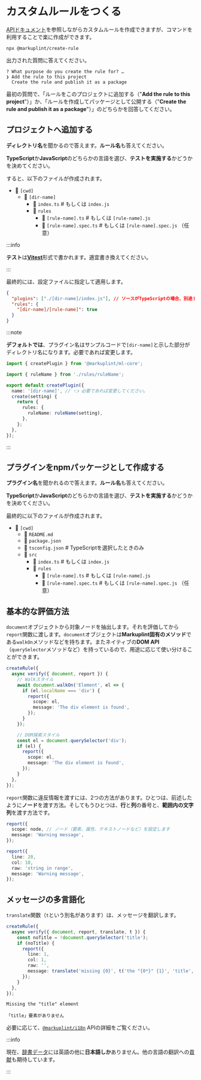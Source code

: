 # カスタムルールをつくる

[APIドキュメント](/docs/api/)を参照しながらカスタムルールを作成できますが、コマンドを利用することで楽に作成ができます。

```shell
npx @markuplint/create-rule
```

出力された質問に答えてください。

```
? What purpose do you create the rule for? …
❯ Add the rule to this project
  Create the rule and publish it as a package
```

<!-- textlint-disable ja-technical-writing/sentence-length -->

最初の質問で、「ルールをこのプロジェクトに追加する（"**Add the rule to this project**"）」か、「ルールを作成してパッケージとして公開する（"**Create the rule and publish it as a package**"）」のどちらかを回答してください。

<!-- textlint-enable ja-technical-writing/sentence-length -->

## プロジェクトへ追加する

**ディレクトリ名**を聞かるので答えます。**ルール名**も答えてください。

**TypeScript**か**JavaScript**のどちらかの言語を選び、**テストを実施する**かどうかを決めてください。

すると、以下のファイルが作成されます。

<FileTree>

- 📂 `[cwd]`
  - 📂 `[dir-name]`
    - 📄 `index.ts` # もしくは `index.js`
    - 📂 `rules`
      - 📄 `[rule-name].ts` # もしくは `[rule-name].js`
      - 📄 `[rule-name].spec.ts` # もしくは `[rule-name].spec.js` （任意）

</FileTree>

:::info

**テスト**は[**Vitest**](https://vitest.dev/)形式で書かれます。適宜書き換えてください。

:::

最終的には、設定ファイルに指定して適用します。

```json class=config
{
  "plugins": ["./[dir-name]/index.js"], // ソースがTypeScriptの場合、別途トランスパイルが必要です。
  "rules": {
    "[dir-name]/[rule-name]": true
  }
}
```

:::note

**デフォルトでは**、プラグイン名はサンプルコードで`[dir-name]`と示した部分がディレクトリ名になります。必要であれば変更します。

```ts title="./[dir-name]/index.ts"
import { createPlugin } from '@markuplint/ml-core';

import { ruleName } from './rules/ruleName';

export default createPlugin({
  name: '[dir-name]', // 👈 必要であれば変更してください。
  create(setting) {
    return {
      rules: {
        ruleName: ruleName(setting),
      },
    };
  },
});
```

:::

## プラグインをnpmパッケージとして作成する

**プラグイン名**を聞かれるので答えます。**ルール名**も答えてください。

**TypeScript**か**JavaScript**のどちらかの言語を選び、**テストを実施する**かどうかを決めてください。

最終的に以下のファイルが作成されます。

<FileTree>

- 📂 `[cwd]`
  - 📄 `README.md`
  - 📄 `package.json`
  - 📄 `tsconfig.json` # TypeScriptを選択したときのみ
  - 📂 `src`
    - 📄 `index.ts` # もしくは `index.js`
    - 📂 `rules`
      - 📄 `[rule-name].ts` # もしくは `[rule-name].js`
      - 📄 `[rule-name].spec.ts` # もしくは `[rule-name].spec.js` （任意）

</FileTree>

## 基本的な評価方法

`document`オブジェクトから対象ノードを抽出します。それを評価してから`report`関数に渡します。`document`オブジェクトは**Markuplint固有のメソッド**である`walkOn`メソッドなどを持ちます。またネイティブの**DOM API**（`querySelector`メソッドなど）を持っているので、用途に応じて使い分けることができます。

```ts
createRule({
  async verify({ document, report }) {
    // Walkスタイル
    await document.walkOn('Element', el => {
      if (el.localName === 'div') {
        report({
          scope: el,
          message: 'The div element is found',
        });
      }
    });

    // DOM探索スタイル
    const el = document.querySelector('div');
    if (el) {
      report({
        scope: el,
        message: 'The div element is found',
      });
    }
  },
});
```

`report`関数に違反情報を渡すには、2つの方法があります。ひとつは、前述したように**ノード**を渡す方法。そしてもうひとつは、**行**と**列**の番号と、**範囲内の文字列**を渡す方法です。

```ts
report({
  scope: node, // ノード（要素、属性、テキストノードなど）を設定します
  message: 'Warning message',
});

report({
  line: 20,
  col: 10,
  raw: 'string in range',
  message: 'Warning message',
});
```

## メッセージの多言語化

`translate`関数（`t`という別名があります）は、メッセージを翻訳します。

```ts
createRule({
  async verify({ document, report, translate, t }) {
    const noTitle = !document.querySelector('title');
    if (noTitle) {
      report({
        line: 1,
        col: 1,
        raw: '',
        message: translate('missing {0}', t('the "{0*}" {1}', 'title', 'element')),
      });
    }
  },
});
```

```shell title="英語の結果:"
Missing the "title" element
```

```shell title="日本語の結果:"
「title」要素がありません
```

必要に応じて、[`@markuplint/i18n`](https://github.com/markuplint/markuplint/tree/main/packages/@markuplint/i18n#api) APIの詳細をご覧ください。

:::info

現在、[辞書データ](https://github.com/markuplint/markuplint/tree/main/packages/%40markuplint/i18n/locales)には英語の他に**日本語しか**ありません。他の言語の翻訳への[貢献](/community/contributing)も期待しています。

:::
